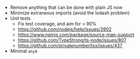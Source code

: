 * Remove anything that can be done with plain JS now
* Minimize extraneous imports (avoid the lodash problem)
* Unit tests
    * Fix test coverage, and aim for > 90%
    * https://github.com/nodejs/help/issues/3902
    * https://www.npmjs.com/package/source-map-support
    * https://github.com/TypeStrong/ts-node/issues/807
    * https://github.com/privatenumber/tsx/issues/437
* Minimal `any`s
